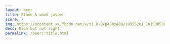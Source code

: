 ```yaml
---
layout: beer
title: Stone & wood jasper
score: 7
img: https://scontent.xx.fbcdn.net/v/t1.0-0/p480x480/10955201_10153053852088745_6663961286785907822_n.jpg?oh=b3b9e9ae6f2e4ccbbe383e0ae6f09743&oe=58CF30DF
desc: Rich but not right
permalink: /beer/:title.html
---
```

